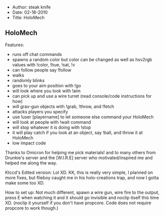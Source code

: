 - Author: steak knife
- Date: 02-18-2010
- Title: HoloMech

## HoloMech

Features:
- runs off chat commands
- spawns a random color but color can be changed as well as hsv2rgb values with !color, !hue, !sat, !v
- can follow people say !follow
- walks
- randomly blinks
- goes to your aim position with !go
- will look where you look with !aim
- can pick up and use a wire turret (read console/code instructions for how)
- will grav-gun objects with !grab, !throw, and !fetch
- attacks players you specify
- use !user [playername] to let someone else command your HoloMech
- will look at people with !wait command
- will stop whatever it is doing with !stop
- it will play catch if you look at an object, say !ball, and throw it at HoloMech
- low impact code

Thanks to Omicron for helping me pick materials!
and to many others from Drunkie's server and the [W.I.R.E] server who motivated/inspired me and helped me along the way.

Ktccd's Edited version:
Lol XD.
KK, this is really very simple, I planned on more fixes, but flieboy caught me in his holo-creations trap, and now I gotta make some too XD.

How to set up:
Not much different, spawn a wire gun, wire fire to the output, press E when watching it and it should go invisible and noclip itself this time XD. (noclip it yourself if you don't have propcore. Code does not require propcore to work though.)
